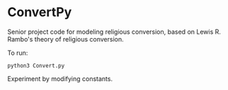 # ConvertPy
Senior project code for modeling religious conversion, based on Lewis R. Rambo's theory of religious conversion.

To run:
```
python3 Convert.py
```

Experiment by modifying constants.
